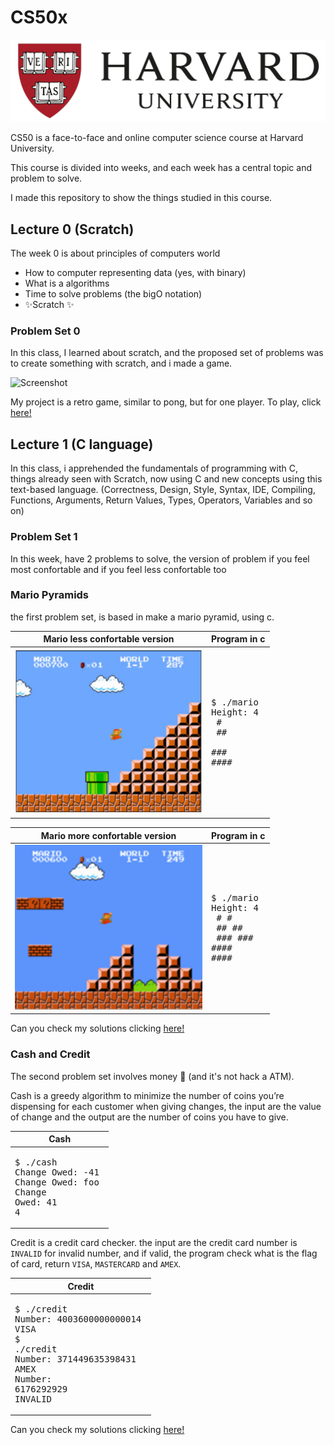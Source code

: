 # CS50x

<img src="https://github.com/jotavev/cs50x/blob/master/assets/Harvard_University_logo.jpg" alt="Harvard Logo" width="700"/>

CS50 is a face-to-face and online computer science course at Harvard University.  

This course is divided into weeks, and each week has a central topic and problem to solve.  

I made this repository to show the things studied in this course.  

## Lecture 0 (Scratch)

The week 0 is about principles of computers world 
- How to computer representing data (yes, with binary) 
- What is a algorithms 
- Time to solve problems (the bigO notation)
- ✨Scratch ✨

### Problem Set 0

In this class, I learned about scratch, and the proposed set of problems was to create something with scratch, and i made a game.

<img src="https://github.com/jotavev/cs50x/blob/master/assets/1pong_demo.gif" alt="Screenshot" width="350" />

My project is a retro game, similar to pong, but for one player. To play, click [here!](https://scratch.mit.edu/projects/778158229/)

## Lecture 1 (C language)

In this class, i apprehended the fundamentals of programming with C, things already seen with Scratch, now using C and new concepts using this text-based language. (Correctness, Design, Style, Syntax, IDE, Compiling, Functions, Arguments, Return Values, Types, Operators, Variables and so on)

### Problem Set 1

In this week, have 2 problems to solve, the version of problem if you feel most confortable and if you feel less confortable too

### Mario Pyramids 

the first problem set, is based in make a mario pyramid, using c.  

| Mario less confortable version                | Program in c                                   |
|:---------------------------------------------:| ---------------------------------------------- |
| <img src="./assets/mario1.jpeg" width="300"/> |  <pre>$ ./mario           <br>Height: 4<br>   #<br>  ##<br> ###<br>####<br></pre> |

| Mario more confortable version               | Program in c                                   |
|:--------------------------------------------:| ---------------------------------------------- |
| <img src="./assets/mario2.png" width="300"/> | <pre>$ ./mario           <br>Height: 4<br>   #  #<br>  ##  ##<br> ###  ###<br>####  ####<br></pre> |

Can you check my solutions clicking [here!](https://github.com/jotavev/cs50x/tree/master/lecture1/pset1/)

### Cash and Credit

The second problem set involves money 🤑 (and it's not hack a ATM).

Cash is a greedy algorithm to minimize the number of coins you’re dispensing for each customer when giving changes, the input are the value of change and the output are the number of coins you have to give.

| Cash                                        |
|---------------------------------------------|
| <pre>$ ./cash<br>Change Owed: -41               <br>Change Owed: foo<br>Change Owed: 41<br>4</pre> |


Credit is a credit card checker. the input are the credit card number is `INVALID` for invalid number, and if valid, the program check what is the flag of card, return `VISA`, `MASTERCARD` and `AMEX`.

| Credit                                      |
|---------------------------------------------|
|  <pre>$ ./credit <br>Number: 4003600000000014       <br>VISA<br>$ ./credit<br>Number: 371449635398431<br>AMEX<br>Number: 6176292929<br>INVALID</pre> |

Can you check my solutions clicking [here!](https://github.com/jotavev/cs50x/tree/master/lecture1/pset1/)

